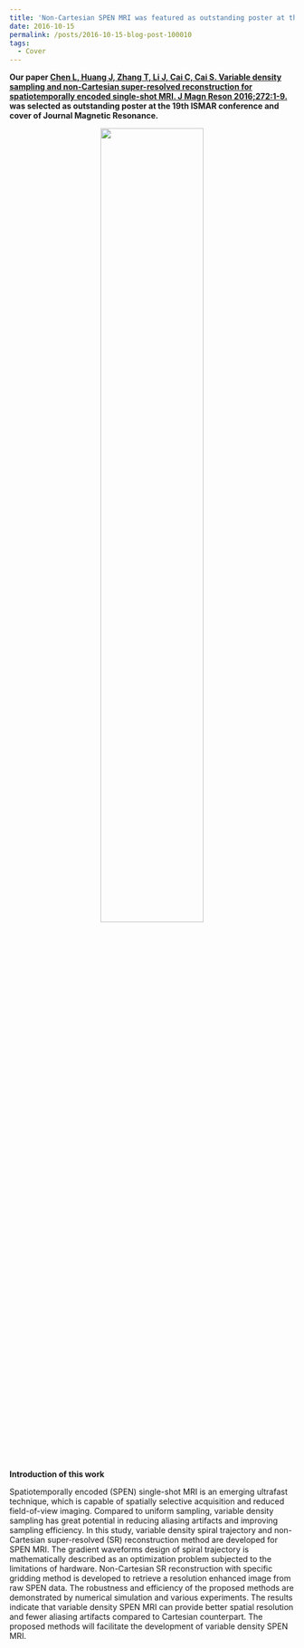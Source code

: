 ```yaml
---
title: 'Non-Cartesian SPEN MRI was featured as outstanding poster at the 19th ISMAR conference and cover of Journal of Magnetic Resonance'
date: 2016-10-15
permalink: /posts/2016-10-15-blog-post-100010
tags:
  - Cover
---
```

<b>Our paper <a href='http://linchenmri.github.io/publications/28-Aug-2016-paper-title-number-100004' target="_blank">Chen L, Huang J, Zhang T, Li J, Cai C, Cai S. Variable density sampling and non-Cartesian super-resolved reconstruction for spatiotemporally encoded single-shot MRI. J Magn Reson 2016;272:1-9.</a> was selected as outstanding poster at the 19th ISMAR conference and cover of Journal Magnetic Resonance.</b><br>
<center><img width = "60%" src="http://linchenmri.github.io/files/2016-JMRCover.png" alt=""></center>

<div>
<br>
<p align = "left"><b>Introduction of this work</b></p>Spatiotemporally encoded (SPEN) single-shot MRI is an emerging ultrafast technique, which is capable of spatially selective acquisition and reduced field-of-view imaging. Compared to uniform sampling, variable density sampling has great potential in reducing aliasing artifacts and improving sampling efficiency. In this study, variable density spiral trajectory and non-Cartesian super-resolved (SR) reconstruction method are developed for SPEN MRI. The gradient waveforms design of spiral trajectory is mathematically described as an optimization problem subjected to the limitations of hardware. Non-Cartesian SR reconstruction with specific gridding method is developed to retrieve a resolution enhanced image from raw SPEN data. The robustness and efficiency of the proposed methods are demonstrated by numerical simulation and various experiments. The results indicate that variable density SPEN MRI can provide better spatial resolution and fewer aliasing artifacts compared to Cartesian counterpart. The proposed methods will facilitate the development of variable density SPEN MRI.
</div>
